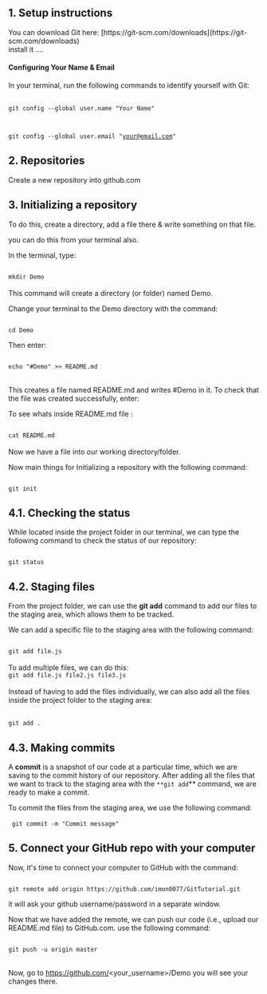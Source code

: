 <h2>1. Setup instructions</h2>
You can download Git here: [https://git-scm.com/downloads](https://git-scm.com/downloads)
<br/>install it ....

<h4>Configuring Your Name & Email</h4>
In your terminal, run the following commands to identify yourself with Git:

<br/>
<br/>
<code>
git config --global user.name "Your Name"<br/>

git config --global user.email "your@email.com"
</code>

<h2>2. Repositories</h2>
Create a new repository into github.com 

<h2>3. Initializing a repository</h2>
To do this, create a directory, add a file there & write something on that file.

you can do this from your terminal also.

In the terminal, type:

<code>
mkdir Demo
</code>
<br/>
This command will create a directory (or folder) named Demo.

Change your terminal to the Demo directory with the command:

<code>
cd Demo
</code>

Then enter:

<code>
echo "#Demo" >> README.md
</code>
<br/>

This creates a file named README.md and writes #Demo in it. To check that the file was created successfully, enter:

To see whats inside README.md file : 

<code>
cat README.md
</code>
<br/>
Now we have a file into our working directory/folder.

Now main things for Initializing a repository with the following command:

<code>
git init
</code>

<h2>4.1. Checking the status</h2>

While located inside the project folder in our terminal, we can type the following command to check the status of our repository:

<code>
git status
</code>

<h2>4.2. Staging files</h2>

From the project folder, we can use the **git add** command to add our files to the staging area, which allows them to be tracked.

We can add a specific file to the staging area with the following command:


<code>
git add file.js
</code>
<br/>
To add multiple files, we can do this:

<code>
git add file.js file2.js file3.js
</code>
<br/>
Instead of having to add the files individually, we can also add all the files inside the project folder to the staging area:
<br/>
<br/>
<code>
git add .
</code>


<h2>4.3. Making commits</h2>

 A **commit** is a snapshot of our code at a particular time, which we are saving to the commit history of our repository. After adding all the files that we want to track to the staging area with the `**git add`** command, we are ready to make a commit.

To commit the files from the staging area, we use the following command:
<br/>
<br/>
<code>
git commit -m "Commit message"
</code>


<h2>5. Connect your GitHub repo with your computer</h2>

Now, it's time to connect your computer to GitHub with the command:

<code>
git remote add origin https://github.com/imon0077/GitTutorial.git
</code>

it will ask your github username/password in a separate window.


Now that we have added the remote, we can push our code (i.e., upload our README.md file) to GitHub.com.
use the following command:


<code>
git push -u origin master
</code>

<br/>

Now, go to https://github.com/<your_username>/Demo you will see your changes there.








